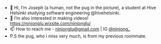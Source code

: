 - 👋 Hi, I’m Joseph (a human, not the pug in the picture), a student at Hive Helsinki studying software engineering @hivehelsinki.
- 👀 I’m also interested in making videos! https://ninjonglu.wixsite.com/ninjonglu/
- 📫 How to reach me - ninjonglu@gmail.com | IG [@ninjong_]([https://www.instagram.com/ninjong_/])
- P.S the pug, who i miss very much, is from my previous roommate.
<!---
quietmid/quietmid is a ✨ special ✨ repository because its `README.md` (this file) appears on your GitHub profile.
You can click the Preview link to take a look at your changes.
--->
